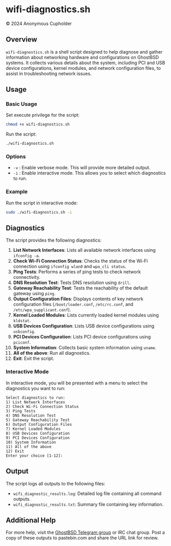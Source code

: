# wifi-diagnostics.sh

© 2024 Anonymous Cupholder

## Overview

`wifi-diagnostics.sh` is a shell script designed to help diagnose and gather information about networking hardware and configurations on GhostBSD systems. It collects various details about the system, including PCI and USB device configurations, kernel modules, and network configuration files, to assist in troubleshooting network issues.

## Usage

### Basic Usage

Set execute privilege for the script:
```sh
chmod +x wifi-diagnostics.sh
```

Run the script:
```sh
./wifi-diagnostics.sh
```

### Options

- `-v` : Enable verbose mode. This will provide more detailed output.
- `-i` : Enable interactive mode. This allows you to select which diagnostics to run.

### Example

Run the script in interactive mode:
```sh
sudo ./wifi-diagnostics.sh -i
```

## Diagnostics

The script provides the following diagnostics:

1. **List Network Interfaces**: Lists all available network interfaces using `ifconfig -a`.
2. **Check Wi-Fi Connection Status**: Checks the status of the Wi-Fi connection using `ifconfig wlan0` and `wpa_cli status`.
3. **Ping Tests**: Performs a series of ping tests to check network connectivity.
4. **DNS Resolution Test**: Tests DNS resolution using `drill`.
5. **Gateway Reachability Test**: Tests the reachability of the default gateway using `ping`.
6. **Output Configuration Files**: Displays contents of key network configuration files (`/boot/loader.conf`, `/etc/rc.conf`, and `/etc/wpa_supplicant.conf`).
7. **Kernel Loaded Modules**: Lists currently loaded kernel modules using `kldstat`.
8. **USB Devices Configuration**: Lists USB device configurations using `usbconfig`.
9. **PCI Devices Configuration**: Lists PCI device configurations using `pciconf`.
10. **System Information**: Collects basic system information using `uname`.
11. **All of the above**: Run all diagnostics.
12. **Exit**: Exit the script.

### Interactive Mode

In interactive mode, you will be presented with a menu to select the diagnostics you want to run:

```
Select diagnostics to run:
1) List Network Interfaces
2) Check Wi-Fi Connection Status
3) Ping Tests
4) DNS Resolution Test
5) Gateway Reachability Test
6) Output Configuration Files
7) Kernel Loaded Modules
8) USB Devices Configuration
9) PCI Devices Configuration
10) System Information
11) All of the above
12) Exit
Enter your choice [1-12]: 
```

## Output

The script logs all outputs to the following files:
- `wifi_diagnostic_results.log`: Detailed log file containing all command outputs.
- `wifi_diagnostic_results.txt`: Summary file containing key information.

## Additional Help

For more help, visit the [GhostBSD Telegram group](https://t.me/GhostBSD) or IRC chat group. Post a copy of these outputs to pastebin.com and share the URL link for review.
